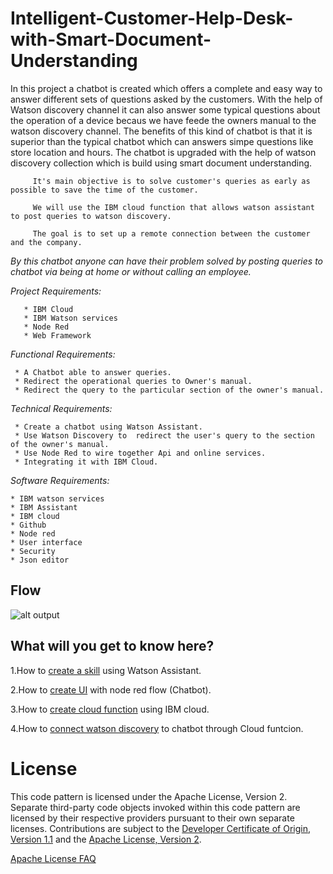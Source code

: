 # Intelligent-Customer-Help-Desk-with-Smart-Document-Understanding

In this project a chatbot is created which offers a complete and easy way to answer different sets of questions asked by the customers. With the help of Watson discovery channel it can also answer some typical questions about the operation of a device becaus we have feede the owners manual to the watson discovery channel. The benefits of this kind of chatbot is that it is superior than the typical chatbot which can answers simpe questions like store location and hours. The chatbot is upgraded with the help of watson discovery collection which is build using smart document understanding.

         It's main objective is to solve customer's queries as early as possible to save the time of the customer. 
         
         We will use the IBM cloud function that allows watson assistant to post queries to watson discovery.

         The goal is to set up a remote connection between the customer and the company. 
         
        
        
   *By this chatbot anyone can have their problem solved by posting queries to chatbot via being at home or without calling an employee.*
   
   

*Project Requirements:*

       * IBM Cloud
       * IBM Watson services
       * Node Red
       * Web Framework

*Functional Requirements:*

     * A Chatbot able to answer queries.
     * Redirect the operational queries to Owner's manual.
     * Redirect the query to the particular section of the owner's manual.


*Technical Requirements:*

     * Create a chatbot using Watson Assistant.
     * Use Watson Discovery to  redirect the user's query to the section of the owner's manual.
     * Use Node Red to wire together Api and online services.
     * Integrating it with IBM Cloud.

*Software Requirements:*

    * IBM watson services
    * IBM Assistant
    * IBM cloud
    * Github
    * Node red
    * User interface
    * Security
    * Json editor
## Flow
![alt output](http://i.xp.io/w0SGuLg.png)
## What will you get to know here?

1.How to [create a skill](skill.md) using Watson Assistant.

2.How to [create UI](noderedflow.md) with node red flow (Chatbot).

3.How to [create cloud function](cloudfunction.md) using IBM cloud.

4.How to [connect watson discovery](connectwatsondiscoverytochatbot.md) to chatbot through Cloud funtcion.





# License

This code pattern is licensed under the Apache License, Version 2. Separate third-party code objects invoked within this code pattern are licensed by their respective providers pursuant to their own separate licenses. Contributions are subject to the [Developer Certificate of Origin, Version 1.1](https://developercertificate.org/) and the [Apache License, Version 2](https://www.apache.org/licenses/LICENSE-2.0.txt).


[Apache License FAQ](https://www.apache.org/foundation/license-faq.html#WhatDoesItMEAN)
